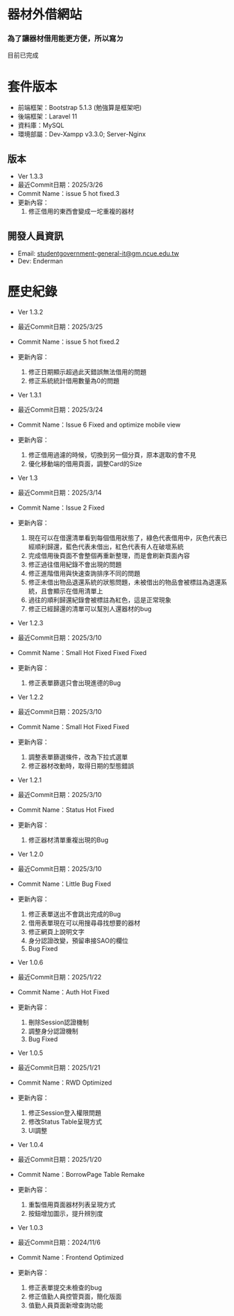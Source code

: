 # 器材外借網站

### 為了讓器材借用能更方便，所以寫ㄉ

目前已完成

# 套件版本
- 前端框架：Bootstrap 5.1.3 (勉強算是框架吧)
- 後端框架：Laravel 11
- 資料庫：MySQL
- 環境部屬：Dev-Xampp v3.3.0; Server-Nginx

## 版本
- Ver 1.3.3
- 最近Commit日期：2025/3/26
- Commit Name：issue 5 hot fixed.3
- 更新內容：
    1. 修正借用的東西會變成一坨重複的器材

## 開發人員資訊
- Email:  studentgovernment-general-it@gm.ncue.edu.tw
- Dev:    Enderman

# 歷史紀錄
- Ver 1.3.2
- 最近Commit日期：2025/3/25
- Commit Name：issue 5 hot fixed.2
- 更新內容：
    1. 修正日期顯示超過此天錯誤無法借用的問題
    2. 修正系統統計借用數量為0的問題

- Ver 1.3.1
- 最近Commit日期：2025/3/24
- Commit Name：Issue 6 Fixed and optimize mobile view
- 更新內容：
    1. 修正借用過濾的時候，切換到另一個分頁，原本選取的會不見
    2. 優化移動端的借用頁面，調整Card的Size
       
- Ver 1.3
- 最近Commit日期：2025/3/14
- Commit Name：Issue 2 Fixed
- 更新內容：
    1. 現在可以在借還清單看到每個借用狀態了，綠色代表借用中，灰色代表已經順利歸還，藍色代表未借出，紅色代表有人在破壞系統
    2. 完成借用後頁面不會整個再重新整理，而是會刷新頁面內容
    3. 修正過往借用紀錄不會出現的問題
    4. 修正進階借用與快速查詢排序不同的問題
    5. 修正未借出物品退還系統的狀態問題，未被借出的物品會被標註為退還系統，且會顯示在借用清單上
    6. 過往的順利歸還紀錄會被標註為紅色，這是正常現象
    7. 修正已經歸還的清單可以幫別人還器材的bug
       
- Ver 1.2.3
- 最近Commit日期：2025/3/10
- Commit Name：Small Hot Fixed Fixed Fixed
- 更新內容：
    1. 修正表單篩選只會出現進德的Bug
       
- Ver 1.2.2
- 最近Commit日期：2025/3/10
- Commit Name：Small Hot Fixed Fixed 
- 更新內容：
    1. 調整表單篩選條件，改為下拉式選單
    2. 修正器材改動時，取得日期的型態錯誤

- Ver 1.2.1
- 最近Commit日期：2025/3/10
- Commit Name：Status Hot Fixed
- 更新內容：
    1. 修正器材清單重複出現的Bug
       
- Ver 1.2.0
- 最近Commit日期：2025/3/10
- Commit Name：Little Bug Fixed
- 更新內容：
    1. 修正表單送出不會跳出完成的Bug
    2. 借用表單現在可以用搜尋尋找想要的器材
    3. 修正網頁上說明文字
    5. 身分認證改變，預留串接SAO的欄位
    6. Bug Fixed
       
- Ver 1.0.6
- 最近Commit日期：2025/1/22
- Commit Name：Auth Hot Fixed
- 更新內容：
    1. 刪除Session認證機制
    2. 調整身分認證機制
    3. Bug Fixed

- Ver 1.0.5
- 最近Commit日期：2025/1/21
- Commit Name：RWD Optimized
- 更新內容：
    1. 修正Session登入權限問題
    2. 修改Status Table呈現方式
    3. UI調整
       
- Ver 1.0.4
- 最近Commit日期：2025/1/20
- Commit Name：BorrowPage Table Remake
- 更新內容：
    1. 重製借用頁面器材列表呈現方式
    2. 按鈕增加圖示，提升辨別度
       
- Ver 1.0.3
- 最近Commit日期：2024/11/6
- Commit Name：Frontend Optimized
- 更新內容：
    1. 修正表單提交未檢查的bug
    2. 修正值勤人員控管頁面，簡化版面
    3. 值勤人員頁面新增查詢功能 
